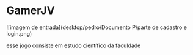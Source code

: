 # GamerJV


![imagem de entrada](desktop/pedro/Documento P/parte de cadastro e login.png)

esse jogo consiste em estudo científico da faculdade 

